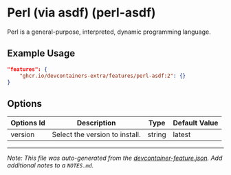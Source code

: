 
# Perl (via asdf) (perl-asdf)

Perl is a general-purpose, interpreted, dynamic programming language.

## Example Usage

```json
"features": {
    "ghcr.io/devcontainers-extra/features/perl-asdf:2": {}
}
```

## Options

| Options Id | Description | Type | Default Value |
|-----|-----|-----|-----|
| version | Select the version to install. | string | latest |



---

_Note: This file was auto-generated from the [devcontainer-feature.json](devcontainer-feature.json).  Add additional notes to a `NOTES.md`._
